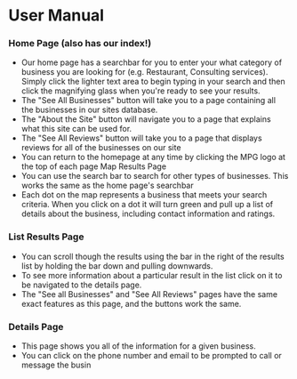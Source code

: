 # User Manual

### Home Page (also has our index!)
* Our home page has a searchbar for you to enter your what category of business you are looking for (e.g. Restaurant, Consulting services). Simply click the lighter text area to begin typing in your search and then click the magnifying glass when you're ready to see your results.
* The "See All Businesses" button will take you to a page containing all the businesses in our sites database.
* The "About the Site" button will navigate you to a page that explains what this site can be used for.
* The "See All Reviews" button will take you to a page that displays reviews for all of the businesses on our site
* You can return to the homepage at any time by clicking the MPG logo at the top of each page Map Results Page
* You can use the search bar to search for other types of businesses. This works the same as the home page's searchbar
* Each dot on the map represents a business that meets your search criteria. When you click on a dot it will turn green and pull up a list of details about the business, including contact information and ratings.

### List Results Page
* You can scroll though the results using the bar in the right of the results list by holding the bar down and pulling downwards.
* To see more information about a particular result in the list click on it to be navigated to the details page.
* The "See all Businesses" and "See All Reviews" pages have the same exact features as this page, and the buttons work the same.

### Details Page
* This page shows you all of the information for a given business.
* You can click on the phone number and email to be prompted to call or message the busin